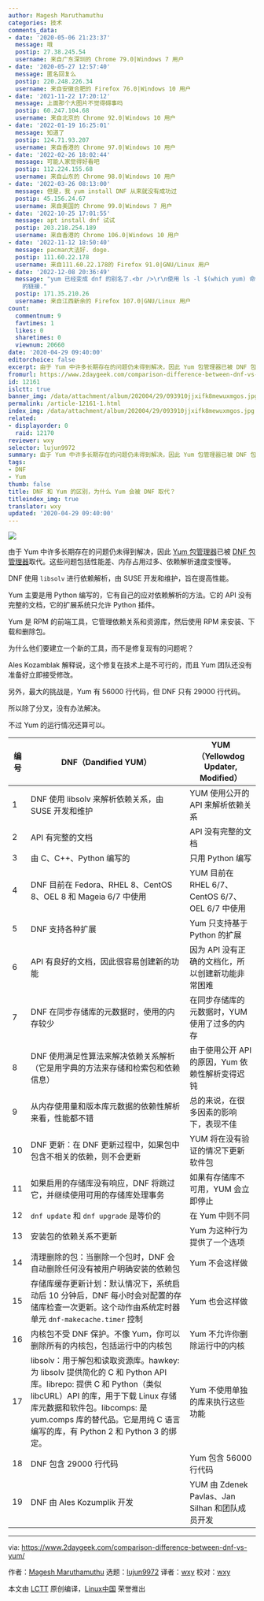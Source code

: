 ```yaml
---
author: Magesh Maruthamuthu
categories: 技术
comments_data:
- date: '2020-05-06 21:23:37'
  message: 哦
  postip: 27.38.245.54
  username: 来自广东深圳的 Chrome 79.0|Windows 7 用户
- date: '2020-05-27 12:57:40'
  message: 匿名回复么
  postip: 220.248.226.34
  username: 来自安徽合肥的 Firefox 76.0|Windows 10 用户
- date: '2021-11-22 17:20:12'
  message: 上面那个大图片不觉得碍事吗
  postip: 60.247.104.68
  username: 来自北京的 Chrome 92.0|Windows 10 用户
- date: '2022-01-19 16:25:01'
  message: 知道了
  postip: 124.71.93.207
  username: 来自香港的 Chrome 97.0|Windows 10 用户
- date: '2022-02-26 18:02:44'
  message: 可能人家觉得好看吧
  postip: 112.224.155.68
  username: 来自山东的 Chrome 98.0|Windows 10 用户
- date: '2022-03-26 08:13:00'
  message: 但是，我 yum install DNF 从来就没有成功过
  postip: 45.156.24.67
  username: 来自美国的 Chrome 99.0|Windows 7 用户
- date: '2022-10-25 17:01:55'
  message: apt install dnf 试试
  postip: 203.218.254.189
  username: 来自香港的 Chrome 106.0|Windows 10 用户
- date: '2022-11-12 18:50:40'
  message: pacman大法好. doge.
  postip: 111.60.22.178
  username: 来自111.60.22.178的 Firefox 91.0|GNU/Linux 用户
- date: '2022-12-08 20:36:49'
  message: "yum 已经变成 dnf 的别名了.<br />\r\n使用 ls -l $(which yum) 命令可以看到 yum 是是个指向 dnf-3
    的链接."
  postip: 171.35.210.26
  username: 来自江西新余的 Firefox 107.0|GNU/Linux 用户
count:
  commentnum: 9
  favtimes: 1
  likes: 0
  sharetimes: 0
  viewnum: 20660
date: '2020-04-29 09:40:00'
editorchoice: false
excerpt: 由于 Yum 中许多长期存在的问题仍未得到解决，因此 Yum 包管理器已被 DNF 包管理器取代。
fromurl: https://www.2daygeek.com/comparison-difference-between-dnf-vs-yum/
id: 12161
islctt: true
banner_img: /data/attachment/album/202004/29/093910jjxifk8mewuxmgos.jpg
permalink: /article-12161-1.html
index_img: /data/attachment/album/202004/29/093910jjxifk8mewuxmgos.jpg.thumb.jpg
related:
- displayorder: 0
  raid: 12170
reviewer: wxy
selector: lujun9972
summary: 由于 Yum 中许多长期存在的问题仍未得到解决，因此 Yum 包管理器已被 DNF 包管理器取代。
tags:
- DNF
- Yum
thumb: false
title: DNF 和 Yum 的区别，为什么 Yum 会被 DNF 取代？
titleindex_img: true
translator: wxy
updated: '2020-04-29 09:40:00'
---
```


![](/data/attachment/album/202004/29/093910jjxifk8mewuxmgos.jpg)


由于 Yum 中许多长期存在的问题仍未得到解决，因此 [Yum 包管理器](https://www.2daygeek.com/yum-command-examples-manage-packages-rhel-centos-systems/)已被 [DNF 包管理器](https://www.2daygeek.com/linux-dnf-command-examples-manage-packages-fedora-centos-rhel-systems/)取代。这些问题包括性能差、内存占用过多、依赖解析速度变慢等。


DNF 使用 `libsolv` 进行依赖解析，由 SUSE 开发和维护，旨在提高性能。


Yum 主要是用 Python 编写的，它有自己的应对依赖解析的方法。它的 API 没有完整的文档，它的扩展系统只允许 Python 插件。


Yum 是 RPM 的前端工具，它管理依赖关系和资源库，然后使用 RPM 来安装、下载和删除包。


为什么他们要建立一个新的工具，而不是修复现有的问题呢？


Ales Kozamblak 解释说，这个修复在技术上是不可行的，而且 Yum 团队还没有准备好立即接受修改。


另外，最大的挑战是，Yum 有 56000 行代码，但 DNF 只有 29000 行代码。


所以除了分叉，没有办法解决。


不过 Yum 的运行情况还算可以。




| 编号 | DNF（Dandified YUM） | YUM（Yellowdog Updater, Modified） |
| --- | --- | --- |
| 1 | DNF 使用 libsolv 来解析依赖关系，由 SUSE 开发和维护 | YUM 使用公开的 API 来解析依赖关系 |
| 2 | API 有完整的文档 | API 没有完整的文档 |
| 3 | 由 C、C++、Python 编写的 | 只用 Python 编写 |
| 4 | DNF 目前在 Fedora、RHEL 8、CentOS 8、OEL 8 和 Mageia 6/7 中使用 | YUM 目前在 RHEL 6/7、CentOS 6/7、OEL 6/7 中使用 |
| 5 | DNF 支持各种扩展 | Yum 只支持基于 Python 的扩展 |
| 6 | API 有良好的文档，因此很容易创建新的功能 | 因为 API 没有正确的文档化，所以创建新功能非常困难 |
| 7 | DNF 在同步存储库的元数据时，使用的内存较少 | 在同步存储库的元数据时，YUM 使用了过多的内存 |
| 8 | DNF 使用满足性算法来解决依赖关系解析（它是用字典的方法来存储和检索包和依赖信息） | 由于使用公开 API 的原因，Yum 依赖性解析变得迟钝 |
| 9 | 从内存使用量和版本库元数据的依赖性解析来看，性能都不错 | 总的来说，在很多因素的影响下，表现不佳 |
| 10 | DNF 更新：在 DNF 更新过程中，如果包中包含不相关的依赖，则不会更新 | YUM 将在没有验证的情况下更新软件包 |
| 11 | 如果启用的存储库没有响应，DNF 将跳过它，并继续使用可用的存储库处理事务 | 如果有存储库不可用，YUM 会立即停止 |
| 12 | `dnf update` 和 `dnf upgrade` 是等价的 | 在 Yum 中则不同 |
| 13 | 安装包的依赖关系不更新 | Yum 为这种行为提供了一个选项 |
| 14 | 清理删除的包：当删除一个包时，DNF 会自动删除任何没有被用户明确安装的依赖包 | Yum 不会这样做 |
| 15 | 存储库缓存更新计划：默认情况下，系统启动后 10 分钟后，DNF 每小时会对配置的存储库检查一次更新。这个动作由系统定时器单元 `dnf-makecache.timer` 控制 | Yum 也会这样做 |
| 16 | 内核包不受 DNF 保护。不像 Yum，你可以删除所有的内核包，包括运行中的内核包 | Yum 不允许你删除运行中的内核 |
| 17 | libsolv：用于解包和读取资源库。hawkey: 为 libsolv 提供简化的 C 和 Python API 库。librepo: 提供 C 和 Python（类似 libcURL）API 的库，用于下载 Linux 存储库元数据和软件包。libcomps: 是 yum.comps 库的替代品。它是用纯 C 语言编写的库，有 Python 2 和 Python 3 的绑定。 | Yum 不使用单独的库来执行这些功能 |
| 18 | DNF 包含 29000 行代码 | Yum 包含 56000 行代码 |
| 19 | DNF 由 Ales Kozumplik 开发 | YUM 由 Zdenek Pavlas、Jan Silhan 和团队成员开发 |




---


via: <https://www.2daygeek.com/comparison-difference-between-dnf-vs-yum/>


作者：[Magesh Maruthamuthu](https://www.2daygeek.com/author/magesh/) 选题：[lujun9972](https://github.com/lujun9972) 译者：[wxy](https://github.com/wxy) 校对：[wxy](https://github.com/wxy)


本文由 [LCTT](https://github.com/LCTT/TranslateProject) 原创编译，[Linux中国](https://linux.cn/) 荣誉推出